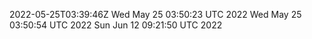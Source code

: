2022-05-25T03:39:46Z
Wed May 25 03:50:23 UTC 2022
Wed May 25 03:50:54 UTC 2022
Sun Jun 12 09:21:50 UTC 2022
